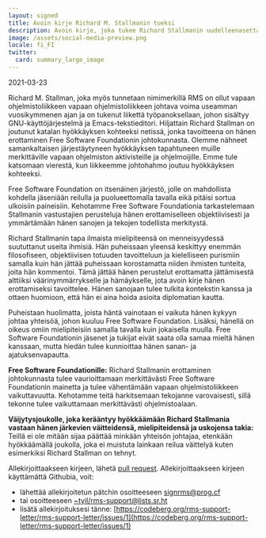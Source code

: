 ```yaml
---
layout: signed
title: Avoin kirje Richard M. Stallmanin tueksi
description: Avoin kirje, joka tukee Richard Stallmanin uudelleenasettamista Free Software Foundationin johtokuntaan
image: /assets/social-media-preview.png
locale: fi_FI
twitter:
  card: summary_large_image
---
```


2021-03-23

Richard M. Stallman, joka myös tunnetaan nimimerkillä RMS on ollut vapaan ohjelmistoliikkeen vapaan ohjelmistoliikkeen johtava voima useamman vuosikymmenen ajan ja on tukenut liikettä työpanoksellaan, johon sisältyy GNU-käyttöjärjestelmä ja Emacs-tekstieditori.
Hiljattain Richard Stallman on joutunut katalan hyökkäyksen kohteeksi netissä, jonka tavoitteena on hänen erottaminen Free Software Foundationin johtokunnasta. Olemme nähneet samankaltaisen järjestäytyneen hyökkäyksen tapahtuneen muille merkittäville vapaan ohjelmiston aktivisteille ja ohjelmoijille. Emme tule katsomaan vierestä, kun liikkeemme johtohahmo joutuu hyökkäyksen kohteeksi.

Free Software Foundation on itsenäinen järjestö, jolle on mahdollista kohdella jäseniään reilulla ja puolueettomalla tavalla eikä pitäisi sortua ulkoisiin paineisiin. Kehotamme Free Software Foundationia tarkastelemaan Stallmanin vastustajien perusteluja hänen erottamiselleen objektiivisesti ja ymmärtämään hänen sanojen ja tekojen todellista merkitystä.

Richard Stallmanin tapa ilmaista mielipiteensä on menneisyydessä suututtanut useita ihmisiä. Hän puheissaan yleensä keskittyy enemmän filosofiseen, objektiivisen totuuden tavoitteluun ja kielelliseen purismiin samalla kuin hän jättää puheissaan korostamatta niiden ihmisten tunteita, joita hän kommentoi. Tämä jättää hänen perustelut erottamatta jättämisestä alttiiksi väärinymmärrykselle ja hämäykselle, jota avoin kirje hänen erottamiseksi tavoittelee. Hänen sanojaan tulee tulkita kontekstin kanssa ja ottaen huomioon, että hän ei aina hoida asioita diplomatian kautta.

Puheistaan huolimatta, joista häntä vainotaan ei vaikuta hänen kykyyn johtaa yhteisöä, johon kuuluu Free Software Foundation. Lisäksi, hänellä on oikeus omiin mielipiteisiin samalla tavalla kuin jokaisella muulla. Free Software Foundationin jäsenet ja tukijat eivät saata olla samaa mieltä hänen kanssaan, mutta hiedän tulee kunnioittaa hänen sanan- ja ajatuksenvapautta.

**Free Software Foundationille:**
Richard Stallmanin erottaminen johtokunnasta tulee vaurioittamaan merkittävästi Free Software Foundationin mainetta ja tulee vähentämään vapaan ohjelmistoliikkeen vaikuttavuutta. Kehotamme teitä harkitsemaan tekojanne varovaisesti, sillä tekonne tulee vaikuttamaan merkittävästi ohjelmistoalaan.

**Väijytysjoukolle, joka kerääntyy hyökkäämään Richard Stallmania vastaan hänen järkevien väitteidensä, mielipiteidensä ja uskojensa takia:**
Teillä ei ole mitään sijaa päättää minkään yhteisön johtajaa, etenkään hyökkäämällä joukolla, joka ei muistuta lainkaan reilua väittelyä kuten esimerkiksi Richard Stallman on tehnyt.

Allekirjoittaakseen kirjeen, lähetä [pull request](https://github.com/rms-support-letter/rms-support-letter.github.io/pulls). Allekirjoittaakseen kirjeen käyttämättä Githubia, voit:

 - lähettää allekirjoitetun pätchin osoitteeseen [signrms@prog.cf](mailto:signrms@prog.cf)
 - tai osoitteeseen [~tyil/rms-support@lists.sr.ht](mailto:~tyil/rms-support@lists.sr.ht)
 - lisätä allekirjoituksesi tänne: [https://codeberg.org/rms-support-letter/rms-support-letter/issues/1](https://codeberg.org/rms-support-letter/rms-support-letter/issues/1)

